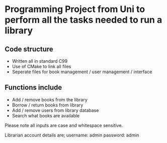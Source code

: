 # Programming Project from Uni to perform all the tasks needed to run a library

## Code structure
- Written all in standard C99
- Use of CMake to link all files
- Seperate files for book management / user management / interface

## Functions include
- Add / remove books from the library
- Borrow / return books from library
- Add / remove users from library database
- Search what books are available

Please note all inputs are case and whitespace sensitive.

Librarian account details are;
username: admin
password: admin

